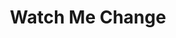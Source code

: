 ---
pid: ch608
title: Watch Me Change
location_transcription: all over the world!!!
coordinates: "[-75.163089270924, 39.952451096813]"
zipcode: '19130'
gen_neighborhood: North Philadelphia
neighborhood: Art Museum,Francisville
outside_phl: 
age: '37'
age_range: 30-39
instagram: 
image_file_name: ch_608.jpg
proposal_transcription: A Mother and Daughter standing together that the child has
  ADHD and hearing Aids combining together to show the world that change and the difference
  how they can enteract and Help everyone
topic: Health
topic_summary: '0'
type: Other No Form
keywords_other: 
credit: Felicia Hall
image_labels: 
twitter: 
facebook: 
permalink: "/monuments/ch608/"
layout: item-page
---